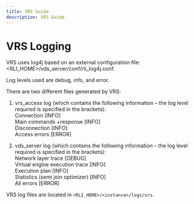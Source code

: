 ```yaml
---
title: VRS Guide
description: VRS Guide
---
```


# VRS Logging

VRS uses log4j based on an external configuration file: <RLI_HOME>/vds_server/conf/rli_log4j.conf.

Log levels used are debug, info, and error.

There are two different files generated by VRS:

1.	vrs_access log (which contains the following information – the log level required is specified in the brackets):
<br>Connection [INFO]
<br>Main commands +response [INFO]
<br>Disconnection [INFO]
<br>Access errors [ERROR]

2.	vds_server log (which contains the following information – the log level required is specified in the brackets):
<br>Network layer trace [DEBUG]
<br>Virtual engine execution trace [INFO]
<br>Execution plan [INFO]
<br>Statistics (semi join optimizer) [INFO]
<br>All errors [ERROR]

VRS log files are located in `<RLI_HOME>/<instance>/logs/vrs`.
